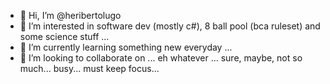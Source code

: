- 👋 Hi, I’m @heribertolugo
- 👀 I’m interested in software dev (mostly c#), 8 ball pool (bca ruleset) and some science stuff ...
- 🌱 I’m currently learning something new everyday ...
- 💞️ I’m looking to collaborate on ... eh whatever ... sure, maybe, not so much... busy... must keep focus...
<!--- - 📫 How to reach me ... --->


<!---
heribertolugo/heribertolugo is a ✨ special ✨ repository because its `README.md` (this file) appears on your GitHub profile.
You can click the Preview link to take a look at your changes.
--->
